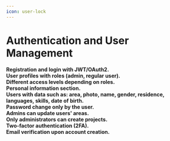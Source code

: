 ```yaml
---
icon: user-lock
---
```


# Authentication and User Management

**Registration and login with JWT/OAuth2.**\
**User profiles with roles (admin, regular user).**\
**Different access levels depending on roles.**\
**Personal information section.**\
**Users with data such as: area, photo, name, gender, residence, languages, skills, date of birth.**\
**Password change only by the user.**\
**Admins can update users' areas.**\
**Only administrators can create projects.**\
**Two-factor authentication (2FA).**\
**Email verification upon account creation.**
